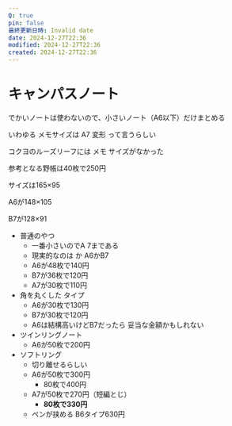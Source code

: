 ```yaml
---
Q: true
pin: false
最終更新日時: Invalid date
date: 2024-12-27T22:36
modified: 2024-12-27T22:36
created: 2024-12-27T22:36
---
```

# キャンパスノート

でかいノートは使わないので、小さいノート（A6以下）だけまとめる

いわゆる メモサイズは A7 変形 って言うらしい

コクヨのルーズリーフには メモ サイズがなかった

参考となる野帳は40枚で250円

サイズは165×95

A6が148×105

B7が128×91

- 普通のやつ
    - 一番小さいのでA 7まである
    - 現実的なのは か A6かB7
    - A6が48枚で140円
    - B7が36枚で120円
    - A7が30枚で110円
- 角を丸くした タイプ
    - A6が30枚で130円
    - B7が30枚で120円
    - A6は結構高いけどB7だったら 妥当な金額かもしれない
- ツインリングノート
    - A6が50枚で200円
- ソフトリング
    - 切り離せるらしい
    - A6が50枚で300円
        - 80枚で400円
    - A7が50枚で270円（短編とじ）
        - **80枚で330円**
    - ペンが挟める B6タイプ630円